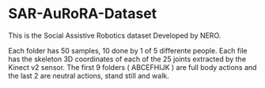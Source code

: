 # SAR-AuRoRA-Dataset


This is the Social Assistive Robotics dataset Developed by NERO.


Each folder has 50 samples, 10 done by 1 of 5 differente people. Each file has the skeleton 3D coordinates of each of the 25 joints extracted by the Kinect v2 sensor. The first 9 folders ( ABCEFHIJK ) are full body actions and the last 2 are neutral actions, stand still and walk.
